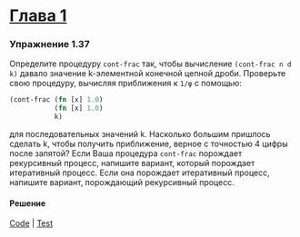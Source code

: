 # [Глава 1](../index.md#Глава-1-Построение-абстракций-с-помощью-процедур)

### Упражнение 1.37
Определите процедуру `cont-frac` так, чтобы вычисление `(cont-frac n d k)` давало значение k-элементной конечной цепной дроби. Проверьте свою процедуру, вычисляя приближения к `1/φ` с помощью:
```clojure
(cont-frac (fn [x] 1.0)
           (fn [x] 1.0)
           k)
```
для последовательных значений k.
Насколько большим пришлось сделать k, чтобы получить приближение, верное с точностью 4 цифры после запятой?
Если Ваша процедура `cont-frac` порождает рекурсивный процесс, напишите вариант, который порождает итеративный процесс. Если она порождает итеративный процесс, напишите вариант, порождающий рекурсивный процесс.

#### Решение
[Code](../../src/sicp/chapter01/1_37.clj) | [Test](../../test/sicp/chapter01/1_37_test.clj)
